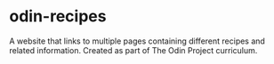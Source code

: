 # odin-recipes

A website that links to multiple pages containing different recipes and related information. Created as part of The Odin Project curriculum.
